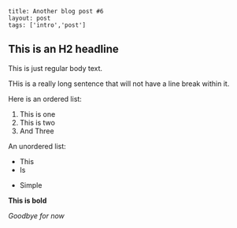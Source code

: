 ```
title: Another blog post #6
layout: post
tags: ['intro','post']
```

## This is an H2 headline

This is just regular body text.

THis is a really long
sentence that will not have a line
break within it.

Here is an ordered list:

1. This is one
1. This is two
1. And Three

An unordered list:

* This
* Is
- Simple

**This is bold**

_Goodbye for 
now_


